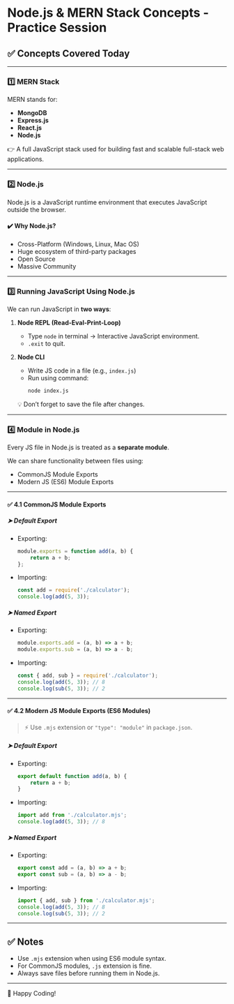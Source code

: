 # Node.js & MERN Stack Concepts - Practice Session

## ✅ Concepts Covered Today

---

### 1️⃣ MERN Stack

MERN stands for:
- **MongoDB**  
- **Express.js**  
- **React.js**  
- **Node.js**

👉 A full JavaScript stack used for building fast and scalable full-stack web applications.

---

### 2️⃣ Node.js

Node.js is a JavaScript runtime environment that executes JavaScript outside the browser.

#### ✔️ Why Node.js?
- Cross-Platform (Windows, Linux, Mac OS)
- Huge ecosystem of third-party packages
- Open Source
- Massive Community

---

### 3️⃣ Running JavaScript Using Node.js

We can run JavaScript in **two ways**:
1. **Node REPL (Read-Eval-Print-Loop)**
   - Type `node` in terminal → Interactive JavaScript environment.
   - `.exit` to quit.
   
2. **Node CLI**
   - Write JS code in a file (e.g., `index.js`)
   - Run using command:
     ```bash
     node index.js
     ```
   💡 Don’t forget to save the file after changes.

---

### 4️⃣ Module in Node.js

Every JS file in Node.js is treated as a **separate module**.

We can share functionality between files using:
- CommonJS Module Exports
- Modern JS (ES6) Module Exports

---

#### ✅ 4.1 CommonJS Module Exports

##### ➤ Default Export
- Exporting:
    ```js
    module.exports = function add(a, b) {
        return a + b;
    };
    ```
- Importing:
    ```js
    const add = require('./calculator');
    console.log(add(5, 3));
    ```

##### ➤ Named Export
- Exporting:
    ```js
    module.exports.add = (a, b) => a + b;
    module.exports.sub = (a, b) => a - b;
    ```
- Importing:
    ```js
    const { add, sub } = require('./calculator');
    console.log(add(5, 3)); // 8
    console.log(sub(5, 3)); // 2
    ```

---

#### ✅ 4.2 Modern JS Module Exports (ES6 Modules)

> ⚡ Use `.mjs` extension or `"type": "module"` in `package.json`.

##### ➤ Default Export
- Exporting:
    ```js
    export default function add(a, b) {
        return a + b;
    }
    ```
- Importing:
    ```js
    import add from './calculator.mjs';
    console.log(add(5, 3)); // 8
    ```

##### ➤ Named Export
- Exporting:
    ```js
    export const add = (a, b) => a + b;
    export const sub = (a, b) => a - b;
    ```
- Importing:
    ```js
    import { add, sub } from './calculator.mjs';
    console.log(add(5, 3)); // 8
    console.log(sub(5, 3)); // 2
    ```

---

## ✅ Notes

- Use `.mjs` extension when using ES6 module syntax.
- For CommonJS modules, `.js` extension is fine.
- Always save files before running them in Node.js.

---

🚀 Happy Coding!

